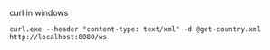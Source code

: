 curl in windows

```declarative
curl.exe --header "content-type: text/xml" -d @get-country.xml http://localhost:8080/ws
```